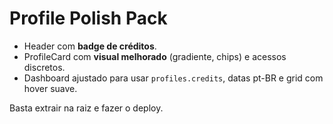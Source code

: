 # Profile Polish Pack
- Header com **badge de créditos**.
- ProfileCard com **visual melhorado** (gradiente, chips) e acessos discretos.
- Dashboard ajustado para usar `profiles.credits`, datas pt-BR e grid com hover suave.

Basta extrair na raiz e fazer o deploy.
